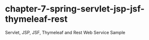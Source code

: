 # chapter-7-spring-servlet-jsp-jsf-thymeleaf-rest
Servlet, JSP, JSF, Thymeleaf and Rest Web Service Sample
